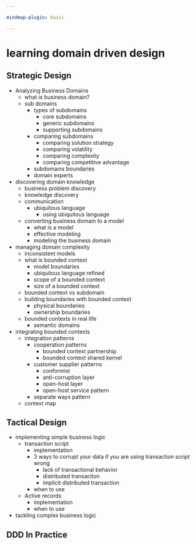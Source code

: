 ```yaml
---

mindmap-plugin: basic

---
```


# learning domain driven design

## Strategic Design
- Analyzing Business Domains
    - what is business domain?
    - sub domains
        - types of subdomains
            - core subdomains
            - generic subdomains
            - supporting subdomains
        - comparing subdomains
            - comparing solution strategy
            - comparing volatility
            - comparing complexity
            - comparing competitive advantage
        - subdomains boundaries
        - domain experts
- discovering domain knowledge
    - business problem discovery
    - knowledge discovery
    - communication
        - ubiquitous language
            - using ubiquitous language
    - converting business domain to a model
        - what is a model
        - effective modeling
        - modeling the business domain
- managing domain complexity
    - inconsistent models
    - what is bounded context
        - model boundaries
        - ubiquitous language refined
        - scope of a bounded context
        - size of a bounded context
    - bounded context vs subdomain
    - building boundaries with bounded context
        - physical boundaries
        - ownership boundaries
    - bounded contexts in real life
        - semantic domains
- integrating bounded contexts
    - integration patterns
        - cooperation patterns
            - bounded context partnership
            - bounded context shared kernel
        - customer supplier patterns
            - conformist
            - anti-corruption layer
            - open-host layer
            - open-host service pattern
        - separate ways pattern
    - context map

## Tactical Design
- implementing simple business logic
    - transaction script
        - implementation
        - 3 ways to corrupt your data if you are using transaction script wrong
            - lack of transactional behavior
            - distributed transaciton
            - implicit distributed transaction
        - when to use
    - Active records
        - implementation
        - when to use
- tackling complex business logic

## DDD In Practice